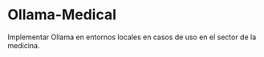# Ollama-Medical
Implementar Ollama en entornos locales en casos de uso en el sector de la medicina.
